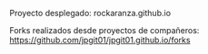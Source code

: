 Proyecto desplegado: rockaranza.github.io

Forks realizados desde proyectos de compañeros:
https://github.com/jpgit01/jpgit01.github.io/forks


